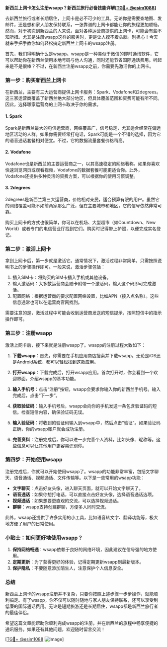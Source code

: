 **新西兰上网卡怎么注册wsapp？新西兰旅行必备技能详解[[TG💪+ @esim1088](https://t.me/s/esim1088)]**

去新西兰旅行或者长期居住，上网卡是必不可少的工具。无论你是需要查地图、发邮件，还是想和家人朋友保持联系，一张靠谱的上网卡都能让你的旅程更加顺畅。然而，对于初次到新西兰的人来说，面对各种运营商提供的上网卡，可能会有些不知所措。尤其是注册wsapp这样的服务时，更是让人摸不着头脑。别担心！今天就来手把手教你如何轻松搞定新西兰上网卡的wsapp注册。

首先，我们得明确什么是wsapp。wsapp是一种类似于微信的即时通讯软件，它可以帮助你在新西兰使用本地号码与他人沟通，同时还能节省国际通话费用。听起来是不是很棒？不过，在新西兰注册wsapp之前，你需要先激活你的上网卡。

### 第一步：购买新西兰上网卡

在新西兰，主要有三大运营商提供上网卡服务：Spark、Vodafone和2degrees。这三家运营商覆盖了新西兰绝大部分地区，但具体覆盖范围和资费可能有所不同。因此，选择哪家运营商的上网卡取决于你的需求。

#### 1. Spark
Spark是新西兰最大的电信运营商，网络覆盖广，信号稳定，尤其适合经常在偏远地区活动的人群。如果你需要经常打电话，Spark可能是一个不错的选择，因为它的语音通话套餐相对便宜。不过，它的数据流量套餐价格稍高。

#### 2. Vodafone
Vodafone也是新西兰的主要运营商之一，以其高速稳定的网络著称。如果你喜欢快速浏览网页或观看视频，Vodafone的数据套餐可能更适合你。此外，Vodafone还提供多种灵活的资费方案，可以根据你的使用习惯调整。

#### 3. 2degrees
2degrees是新西兰第三大运营商，价格相对亲民，适合预算有限的用户。虽然它的网络覆盖可能不如前两家那么广泛，但在主要城市和地区，它的信号依然非常可靠。

购买上网卡的方式也很简单，你可以在机场、大型超市（如Countdown、New World）或者专门的电信营业厅找到它们。购买时记得带上护照，以便完成实名登记。

### 第二步：激活上网卡

拿到上网卡后，第一步就是激活它。通常情况下，激活过程非常简单，只需按照说明书上的步骤操作即可。一般来说，激活步骤包括：

1. 插入SIM卡：将购买的SIM卡插入手机或其他设备。
2. 输入激活码：大多数运营商会随卡附带一个激活码，输入这个码即可完成激活。
3. 配置网络：根据运营商的要求配置网络设置，比如APN（接入点名称）。这些信息通常也可以在运营商官网找到。

需要注意的是，激活过程中可能会收到运营商发送的短信提示，按照短信中的指示操作即可。

### 第三步：注册wsapp

激活上网卡后，接下来就是注册wsapp了。wsapp的注册过程大致如下：

1. **下载wsapp**：首先，你需要在手机应用商店搜索并下载wsapp。无论是iOS还是Android系统，都可以轻松找到这款应用。
   
2. **打开wsapp**：下载完成后，打开wsapp应用。首次打开时，你会看到一个欢迎界面，介绍wsapp的基本功能。

3. **输入手机号**：点击“注册”按钮，wsapp会要求你输入你的新西兰手机号。输入完成后，点击“下一步”。

4. **获取验证码**：输入手机号后，wsapp会向你的手机发送一条包含验证码的短信。检查短信内容，确保验证码无误。

5. **输入验证码**：将收到的验证码输入到wsapp中，然后点击“验证”。如果验证码正确，你的wsapp账户就会成功注册。

6. **完善资料**：注册完成后，你可以进一步完善个人资料，比如头像、昵称等。这些信息可以让其他用户更容易识别你。

### 第四步：开始使用wsapp

注册完成后，你就可以开始使用wsapp了。wsapp的功能非常丰富，包括文字聊天、语音通话、视频通话、文件传输等。以下是一些常用的wsapp功能：

- **文字聊天**：点击好友头像，进入聊天页面，就可以开始文字聊天了。
- **语音通话**：如果你想打电话，可以直接点击好友头像，选择语音通话选项。
- **视频通话**：如果想要更直观的交流，可以选择视频通话。
- **群聊**：wsapp支持创建群聊，方便多人同时交流。

此外，wsapp还提供了许多实用的小工具，比如语音转文字、翻译功能等，极大地方便了用户的日常使用。

### 小贴士：如何更好地使用wsapp？

1. **保持网络畅通**：wsapp依赖于良好的网络环境，因此建议在信号强的地方使用。
2. **定期更新**：为了获得更好的体验，记得定期更新wsapp到最新版本。
3. **保护隐私**：不要随意添加陌生人，注意保护个人信息安全。

### 总结

新西兰上网卡的wsapp注册并不复杂，只要你按照上述步骤一步步操作，就能顺利搞定。有了wsapp，你不仅可以随时随地与家人朋友保持联系，还可以享受到低廉的国际通话费用。无论是短期旅游还是长期居住，wsapp都是新西兰旅行者的最佳伴侣。

希望这篇文章能帮助你顺利完成wsapp的注册，并在新西兰的旅程中畅享便捷的通讯服务。如果还有其他问题，欢迎随时留言交流！

[[TG💪+ @esim1088](https://t.me/s/esim1088) ![Image](https://i.postimg.cc/4NQfJmqS/Snipaste-2025-05-13-00-14-12.png)]